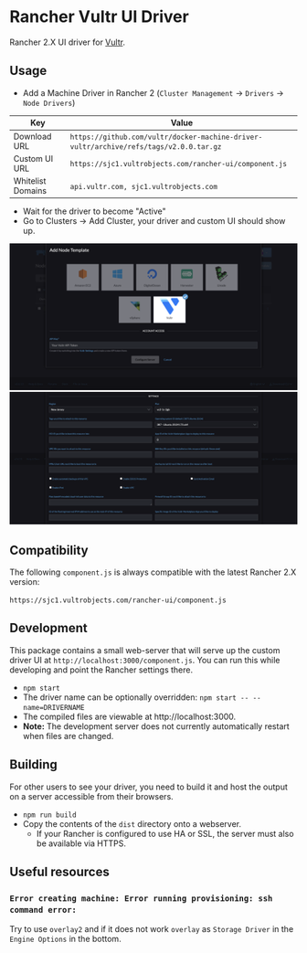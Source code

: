# Rancher Vultr UI Driver

Rancher 2.X UI driver for [Vultr](https://www.vultr.com).

## Usage

* Add a Machine Driver in Rancher 2 (`Cluster Management` -> `Drivers` -> `Node Drivers`)

| Key | Value |
| --- | ----- |
| Download URL | `https://github.com/vultr/docker-machine-driver-vultr/archive/refs/tags/v2.0.0.tar.gz` |
| Custom UI URL | `https://sjc1.vultrobjects.com/rancher-ui/component.js` |
| Whitelist Domains |  `api.vultr.com, sjc1.vultrobjects.com` |

* Wait for the driver to become "Active"
* Go to Clusters -> Add Cluster, your driver and custom UI should show up.

![Authentication screen](docs/auth-screen.png)
![Configuration screen](docs/config-screen.png)

## Compatibility

The following `component.js` is always compatible with the latest Rancher 2.X version:

`https://sjc1.vultrobjects.com/rancher-ui/component.js`

## Development

This package contains a small web-server that will serve up the custom driver UI at `http://localhost:3000/component.js`. You can run this while developing and point the Rancher settings there.
* `npm start`
* The driver name can be optionally overridden: `npm start -- --name=DRIVERNAME`
* The compiled files are viewable at http://localhost:3000.
* **Note:** The development server does not currently automatically restart when files are changed.

## Building

For other users to see your driver, you need to build it and host the output on a server accessible from their browsers.

* `npm run build`
* Copy the contents of the `dist` directory onto a webserver.
  * If your Rancher is configured to use HA or SSL, the server must also be available via HTTPS.

## Useful resources

### `Error creating machine: Error running provisioning: ssh command error:`

Try to use `overlay2` and if it does not work `overlay` as `Storage Driver` in the `Engine Options` in the bottom.